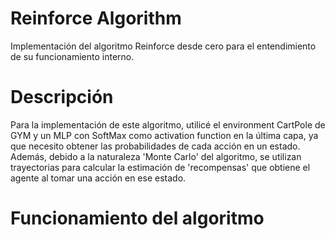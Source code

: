 # Reinforce Algorithm
Implementación del algoritmo Reinforce desde cero para el entendimiento de su funcionamiento interno.

# Descripción
Para la implementación de este algoritmo, utilicé el environment CartPole de GYM y un MLP con SoftMax como activation function en la última capa, ya que necesito obtener las probabilidades de cada acción en un estado. Además, debido a la naturaleza 'Monte Carlo' del algoritmo, se utilizan trayectorias para calcular la estimación de 'recompensas' que obtiene el agente al tomar una acción en ese estado.  

# Funcionamiento del algoritmo
